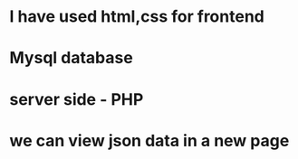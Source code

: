 # I have used html,css for frontend 
# Mysql database 
# server side - PHP
# we can view json data in a new page
